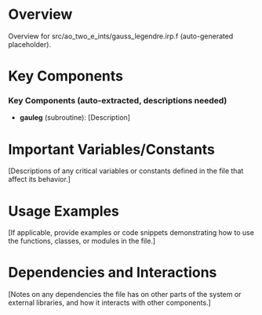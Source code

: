 # Overview

Overview for src/ao_two_e_ints/gauss_legendre.irp.f (auto-generated placeholder).

# Key Components

### Key Components (auto-extracted, descriptions needed)
- **gauleg** (subroutine): [Description]

# Important Variables/Constants

[Descriptions of any critical variables or constants defined in the file that affect its behavior.]

# Usage Examples

[If applicable, provide examples or code snippets demonstrating how to use the functions, classes, or modules in the file.]

# Dependencies and Interactions

[Notes on any dependencies the file has on other parts of the system or external libraries, and how it interacts with other components.]
